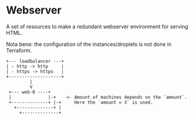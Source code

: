 # Webserver

A set of resources to make a redundant webserver environment for serving HTML.

Nota bene: the configuration of the instances/droplets is not done in Terraform.

```
+--- loadbalancer ---+
| - http -> http     |
| - https -> https   |
+--------------------+
         |
         V
 +--- web-0 ----+
 |              |-+    <- Amount of machines depends on the `amount`.
 +--------------+ |-+     Here the `amount = 3` is used.
   +--------------+ |
     +--------------+
```
